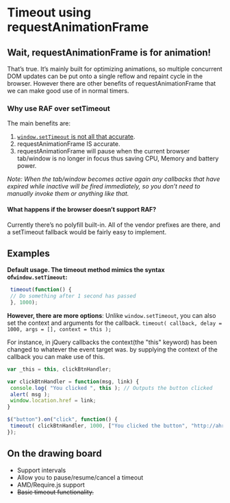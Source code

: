 # Timeout using requestAnimationFrame

## Wait, requestAnimationFrame is for animation!
That’s true. It’s mainly built for optimizing animations, so multiple concurrent DOM updates can be put onto a single reflow and repaint cycle in the browser. However there are other benefits of requestAnimationFrame that we can make good use of in normal timers.

### Why use RAF over setTimeout
The main benefits are:

1. [`window.setTimeout` is not all that accurate](http://ejohn.org/blog/accuracy-of-javascript-time/).
2. requestAnimationFrame IS accurate.
3. requestAnimationFrame will pause when the current browser tab/window is no longer in focus thus saving CPU, Memory and battery power.

*Note: When the tab/window becomes active again any callbacks that have expired while inactive will be fired immediately, so you don’t need to manually invoke them or anything like that.*

#### What happens if the browser doesn’t support RAF?
Currently there’s no polyfill built-in. All of the vendor prefixes are there, and a setTimeout fallback would be fairly easy to implement.

## Examples
**Default usage. The timeout method mimics the syntax of`window.setTimeout`:**
```JavaScript
 timeout(function() {
 // Do something after 1 second has passed
 }, 1000);
```

**However, there are more options**:
Unlike `window.setTimeout`, you can also set the context and arguments for the callback.
`timeout( callback, delay = 1000, args = [], context = this );`

For instance, in jQuery callbacks the context(the "this" keyword) has been changed to whatever the event target was.
by supplying the context of the callback you can make use of this.

```JavaScript
var _this = this, clickBtnHandler;

var clickBtnHandler = function(msg, link) {
 console.log( "You clicked ", this ); // Outputs the button clicked
 alert( msg );
 window.location.href = link;
}

$("button").on("click", function() {
 timeout( clickBtnHandler, 1000, ["You clicked the button", "http://ahrengot.com/"], this );
});
```

## On the drawing board

- Support intervals
- Allow you to pause/resume/cancel a timeout
- AMD/Require.js support
- ~~Basic timeout functionality.~~
